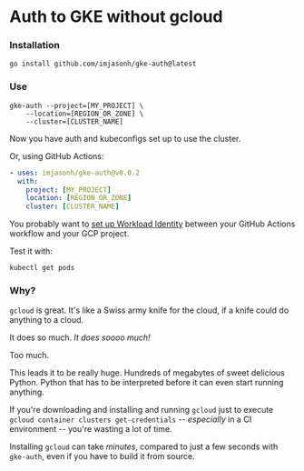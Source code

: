 # Auth to GKE without gcloud

### Installation

```
go install github.com/imjasonh/gke-auth@latest
```

### Use

```
gke-auth --project=[MY_PROJECT] \
    --location=[REGION_OR_ZONE] \
    --cluster=[CLUSTER_NAME]
```

Now you have auth and kubeconfigs set up to use the cluster.

Or, using GitHub Actions:

```yaml
- uses: imjasonh/gke-auth@v0.0.2
  with:
    project: [MY_PROJECT]
    location: [REGION_OR_ZONE]
    cluster: [CLUSTER_NAME]
```

You probably want to [set up Workload Identity](https://github.com/google-github-actions/auth#usage) between your GitHub Actions workflow and your GCP project.

Test it with:

```
kubectl get pods
```

### Why?

`gcloud` is great.
It's like a Swiss army knife for the cloud, if a knife could do anything to a cloud.

It does so much.
_It does soooo much!_

Too much.

This leads it to be really huge.
Hundreds of megabytes of sweet delicious Python.
Python that has to be interpreted before it can even start running anything.

If you're downloading and installing and running `gcloud` just to execute `gcloud container clusters get-credentials` -- _especially_ in a CI environment -- you're wasting a lot of time.

Installing `gcloud` can take _minutes_, compared to just a few seconds with `gke-auth`, even if you have to build it from source.
